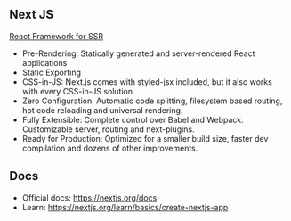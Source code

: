 
## Next JS
[React Framework for SSR](https://nextjs.org/)
- Pre-Rendering: Statically generated and server-rendered React applications
- Static Exporting
- CSS-in-JS: Next.js comes with styled-jsx included, but it also works with every CSS-in-JS solution
- Zero Configuration: Automatic code splitting, filesystem based routing, hot code reloading and universal rendering.
- Fully Extensible: Complete control over Babel and Webpack. Customizable server, routing and next-plugins.
- Ready for Production: Optimized for a smaller build size, faster dev compilation and dozens of other improvements.


## Docs
- Official docs: https://nextjs.org/docs
- Learn: https://nextjs.org/learn/basics/create-nextjs-app
